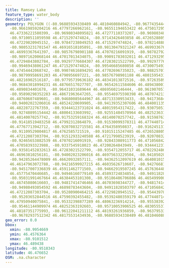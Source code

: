 ```yaml
---
title: Ramsey Lake
feature_type: water_body
description: ''
geometry: POLYGON ((-80.96885934338489 46.4810460884942, -80.96774354443436 46.47797266962161,
  -80.96619859204216 46.47797266962161, -80.96551194653422 46.47501729545015, -80.96740022168085
  46.47336221580399, -80.96980348095821 46.47277110373207, -80.96980348095821 46.47158886032658,
  -80.97100511059598 46.4715297474824, -80.97143426403858 46.472652880547, -80.97615495190423
  46.47229820945152, -80.97847238049253 46.4715297474824, -80.97821488842717 46.47017013434075,
  -80.98053231701547 46.46916518105891, -80.98130479321247 46.46993367641397, -80.98345056042356
  46.46993367641397, -80.98576798901188 46.47070216091919, -80.98782792553571 46.46975633229504,
  -80.98971620068144 46.47017013434075, -80.99091783032011 46.47129329546234, -80.99229112133513
  46.47294843802784, -80.99297776684307 46.47283021522799, -80.99297776684307 46.47123418229713,
  -80.99469438061247 46.4715297474824, -80.99546685680858 46.47300754933116, -80.99169030651622
  46.47454442068742, -80.99074616894291 46.47702696735023, -80.98825707897741 46.4775589269004,
  -80.98799958691203 46.4790956697221, -80.98576798901188 46.48015954317422, -80.98396554455431
  46.48216902516187, -80.97795739636182 46.48341013872516, -80.97263589367725 46.48500581455983,
  -80.96843018994231 46.48766517027707, -80.96542611584606 46.48943800186219, -80.96413865551924
  46.4890834401678, -80.96431031689644 46.48695602146444, -80.96190705761907 46.48695602146444,
  -80.95890298352283 46.48671963647265, -80.95546975598398 46.48707421357543, -80.95092072949552
  46.48760607489601, -80.94680085644967 46.48713330953433, -80.94173684582958 46.48671963647265,
  -80.94002023206016 46.48524220699905, -80.94139352307606 46.48400113523201, -80.93735948071833
  46.48228722767359, -80.93444123731024 46.48015954317422, -80.93075051770603 46.47980492100147,
  -80.92748895154442 46.48004133603992, -80.92551484570964 46.48252363192603, -80.92139497266375
  46.48140070257742, -80.91753259168324 46.48140070257742, -80.91598763929014 46.48187351775993,
  -80.91418519483258 46.47992312864879, -80.91530099378311 46.47744071411624, -80.9182192371903
  46.47767713942712, -80.92070832715581 46.4764358950837, -80.91624513135552 46.47602214067754,
  -80.91109529004817 46.4762585721519, -80.91015115247485 46.472652880547, -80.91306939588296
  46.47212087303704, -80.91512933240588 46.47217998523919, -80.92070832715581 46.47046570530373,
  -80.92465653882539 46.47070216091919, -80.92843308911773 46.47105684241565, -80.93281045422988
  46.47058393323988, -80.9337545918023 46.47200264843949, -80.93444123731024 46.472652880547,
  -80.93581452832613 46.47283021522799, -80.9354712055717 46.47022924866163, -80.93753114209464
  46.46963810256181, -80.94002023206016 46.46975633229504, -80.94105020032254 46.46739168882757,
  -80.94285264478009 46.46620932857111, -80.94362512097619 46.46408101539135, -80.9442259357951
  46.46147963072788, -80.94216599927215 46.46035626710607, -80.94276681409104 46.45905550132377,
  -80.94517007336839 46.45911462771569, -80.94662919507245 46.45763644866598, -80.94903245434891
  46.45775470446685, -80.94946160779149 46.45893724834854, -80.94911828503797 46.46242560316949,
  -80.95031991467664 46.46384453101308, -80.95186486706886 46.46549990009015, -80.95092072949552
  46.46745080616603, -80.94817414746466 46.46703698344727, -80.94817414746466 46.46863313945679,
  -80.94980493054592 46.46898783443604, -80.94911828503797 46.47105684241565, -80.95031991467664
  46.47212087303704, -80.95280900464215 46.47229820945152, -80.95443978772252 46.47377599043478,
  -80.95203652844516 46.47590392455482, -80.95392480359179 46.47744071411624, -80.95203652844516
  46.47950940075841, -80.95332398877289 46.48063236914214, -80.95538392529585 46.4810460884942,
  -80.95461144909974 46.48252363192603, -80.95710053906525 46.48305553773921, -80.95830216870394
  46.48187351775993, -80.96122041211112 46.48193261936859, -80.9637953327648 46.48205082239394,
  -80.96782937512342 46.48175531434936, -80.96885934338489 46.4810460884942))
geo_error: 0.0
bbox:
  xmin: -80.9954669
  ymin: 46.4576364
  xmax: -80.9101512
  ymax: 46.489438
longitude: -80.9518343
latitude: 46.476652
OSM: .na.character
---
```

